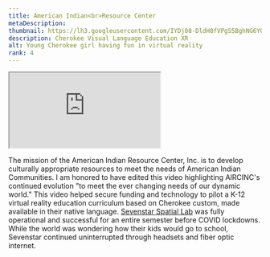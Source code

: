 ```yaml
---
title: American Indian<br>Resource Center
metaDescription: 
thumbnail: https://lh3.googleusercontent.com/IYDj08-DldH8fVPgS5BghNG6YO5VZ9NfqJtfq-WAu7HBahx77UTHjZomNldfngBqjlAcEZ4EtNbvzQvnhwA1Pv_F1TGVNoan9AEWbATWD3bbNrOUwRREG79tbZ-7Hz0R3drIU0AapQ=w2400
description: Cherokee Visual Language Education XR
alt: Young Cherokee girl having fun in virtual reality
rank: 4
---
```



<iframe src="https://www.youtube.com/embed/v0Sq_fqir3c" class="youtube-iframe"></iframe>

The mission of the American Indian Resource Center, Inc. is to develop culturally appropriate resources to meet the needs of American Indian Communities. I am honored to have edited this video highlighting AIRCINC's continued evolution "to meet the ever changing needs of our dynamic world."
This video helped secure funding and technology to pilot a K-12 virtual reality education curriculum based on Cherokee custom, made available in their native language. [Sevenstar Spatial Lab](https://www.sevenstarspatial.com/) was fully operational and successful for an entire semester before COVID lockdowns. While the world was wondering how their kids would go to school, Sevenstar continued uninterrupted through headsets and fiber optic internet.